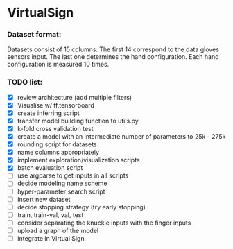 # VirtualSign

### Dataset format:
Datasets consist of 15 columns. The first 14 correspond to the data gloves sensors input. The last one determines the hand configuration. Each hand configuration is measured 10 times.

### TODO list:
- [x] review architecture (add multiple filters)
- [x] Visualise w/ tf.tensorboard
- [x] create inferring script
- [x] transfer model building function to utils.py
- [x] k-fold cross validation test
- [x] create a model with an intermediate numper of parameters to 25k - 275k
- [x] rounding script for datasets
- [x] name columns appropriately
- [x] implement exploration/visualization scripts
- [x] batch evaluation script
- [ ] use argparse to get inputs in all scripts
- [ ] decide modeling name scheme
- [ ] hyper-parameter search script
- [ ] insert new dataset
- [ ] decide stopping strategy (try early stopping)
- [ ] train, train-val, val, test
- [ ] consider separating the knuckle inputs with the finger inputs
- [ ] upload a graph of the model
- [ ] integrate in Virtual Sign
